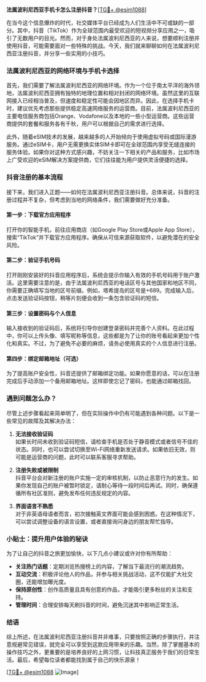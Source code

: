 **法属波利尼西亚手机卡怎么注册抖音？**[[TG💪+ @esim1088](https://t.me/s/esim1088)]

在当今这个信息爆炸的时代，社交媒体平台已经成为人们生活中不可或缺的一部分。其中，抖音（TikTok）作为全球范围内最受欢迎的短视频分享应用之一，吸引了无数用户的目光。然而，对于身处法属波利尼西亚的人来说，想要顺利注册并使用抖音，可能需要面对一些特殊的挑战。今天，我们就来聊聊如何在法属波利尼西亚注册抖音，并分享一些实用的小技巧。

### 法属波利尼西亚的网络环境与手机卡选择

首先，我们需要了解法属波利尼西亚的网络环境。作为一个位于南太平洋的海外领地，法属波利尼西亚拥有独特的地理位置和相对封闭的网络环境。虽然这里的互联网接入已经相当普及，但速度和稳定性可能会因地区而异。因此，在选择手机卡时，建议优先考虑那些提供稳定高速网络服务的运营商。目前，法属波利尼西亚的主要电信服务商包括Orange、Vodafone以及本地的一些小型运营商。这些运营商提供的套餐和服务各有千秋，用户可以根据自己的需求进行选择。

此外，随着eSIM技术的发展，越来越多的人开始倾向于使用虚拟号码或国际漫游服务。通过eSIM卡，用户无需更换实体SIM卡即可在全球范围内享受无缝连接的服务体验。如果你对这种方式感兴趣，不妨关注一下相关的产品和服务，比如市场上广受欢迎的eSIM解决方案提供商，它们往往能为用户提供灵活便捷的选择。

### 抖音注册的基本流程

接下来，我们进入正题——如何在法属波利尼西亚注册抖音。总体来说，抖音的注册过程并不复杂，但考虑到当地的网络条件，我们需要做好充分准备。

#### 第一步：下载官方应用程序
打开你的智能手机，前往应用商店（如Google Play Store或Apple App Store），搜索“TikTok”并下载官方应用程序。确保从可信来源获取软件，以避免潜在的安全风险。

#### 第二步：验证手机号码
打开刚刚安装好的抖音应用程序后，系统会提示你输入有效的手机号码用于账户激活。这里需要注意的是，由于法属波利尼西亚的电话区号与其他国家和地区不同，你需要正确填写当地的区号前缀。例如，塔希提岛的区号是+689。完成输入后，点击发送验证码按钮，稍等片刻便会收到一条包含验证码的短信。

#### 第三步：设置密码与个人信息
输入接收到的验证码后，系统将引导你创建登录密码并完善个人资料。在此过程中，你可以上传头像、填写昵称等信息，这些都是为了让你的账号看起来更加个性化和真实。不过，为了避免不必要的麻烦，请务必使用真实的个人信息进行注册。

#### 第四步：绑定邮箱地址（可选）
为了提高账户安全性，抖音还提供了邮箱绑定功能。如果你愿意的话，可以在注册完成后手动添加一个备用邮箱地址。这样即使忘记了密码，也能通过邮箱找回。

### 遇到问题怎么办？

尽管上述步骤看起来简单明了，但在实际操作中仍有可能遇到各种问题。以下是一些常见的故障及其解决办法：

1. **无法接收验证码**  
   如果长时间未收到验证码短信，请检查手机是否处于静音模式或者信号不佳的状态。同时，也可以尝试切换至Wi-Fi网络重新发送请求。如果依旧无效，则可能是运营商的问题，此时可以联系客服寻求帮助。

2. **注册失败或被限制**  
   抖音平台会对新注册的账户实施一定的审核机制，以防止恶意行为的发生。如果你发现自己的账户被暂时锁定，请耐心等待一段时间后再试。同时，确保遵循所有社区准则，避免发布任何违反规定的内容。

3. **界面语言不熟悉**  
   对于非英语母语者而言，初次接触英文界面可能会感到困惑。在这种情况下，可以尝试调整设备的语言设置，或者直接询问身边的朋友帮忙指导。

### 小贴士：提升用户体验的秘诀

为了让自己的抖音之旅更加愉快，以下几点小建议或许对你有所帮助：

- **关注热门话题**：定期浏览热搜榜上的内容，了解当下最流行的潮流趋势。
- **互动交流**：积极评论他人的作品，并参与相关挑战活动，这不仅能扩大社交圈，还能增加曝光度。
- **保持原创性**：创作高质量且具有创意的作品，才能吸引更多粉丝的关注和支持。
- **管理时间**：合理安排每天刷抖音的时间，避免沉迷其中影响正常生活。

### 结语

综上所述，在法属波利尼西亚注册抖音并非难事，只要按照正确的步骤执行，并注意规避常见错误，就完全可以享受到这款应用带来的乐趣。当然，除了掌握基本的操作技巧之外，更重要的是培养良好的上网习惯，让科技真正服务于我们的日常生活。最后，希望每位读者都能找到属于自己的快乐源泉！

[[TG💪+ @esim1088](https://t.me/s/esim1088) ![Image](https://i.postimg.cc/4NQfJmqS/Snipaste-2025-05-13-00-14-12.png)]